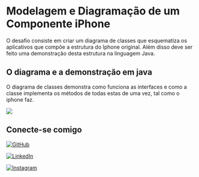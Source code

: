 
# Modelagem e Diagramação de um Componente iPhone

O desafio consiste em criar um diagrama de classes que esquematiza os aplicativos que compõe a estrutura do Iphone original. Além disso deve ser feito uma demonstração desta estrutura na linguagem Java.


## O diagrama e a demonstração em java

O diagrama de classes demonstra como funciona as interfaces e como a classe implementa os métodos de todas estas de uma vez, tal como o iphone faz.

<img src="/UMLIphone.jpeg/">

## Conecte-se comigo

[![GitHub](https://img.shields.io/badge/GitHub-100000?style=for-the-badge&logo=github&logoColor=white)](https://github.com/Emerson2310)

[![LinkedIn](https://img.shields.io/badge/LinkedIn-0077B5?style=for-the-badge&logo=linkedin&logoColor=white)](https://www.linkedin.com/in/emerson-xavier-752a161b4/)

[![Instagram](https://img.shields.io/badge/-Instagram-%23E4405F?style=for-the-badge&logo=instagram&logoColor=white)](https://www.instagram.com/emersonxavier2206/)